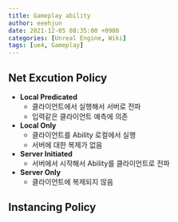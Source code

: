 ```yaml
---
title: Gameplay ability
author: eeehjun
date: 2021-12-05 08:35:00 +0900
categories: [Unreal Engine, Wiki]
tags: [ue4, Gameplay]
---
```




## Net Excution Policy

* **Local Predicated**
  * 클라이언트에서 실행해서 서버로 전파
  * 입력같은 클라이언트 예측에 의존&#x20;
* **Local Only**
  * 클라이언트를 Ability 로컬에서 실행
  * 서버에 대한 복제가 없음&#x20;
* **Server Initiated**
  * 서버에서 시작해서 Ability를 클라이언트로 전파&#x20;
* **Server Only**
  * 클라이언트에 복제되지 않음

## Instancing Policy



